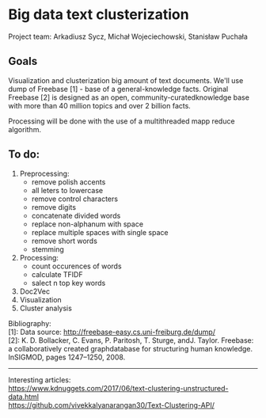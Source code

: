 # Big data text clusterization
Project team: Arkadiusz Sycz, Michał Wojeciechowski, Stanisław Puchała

## Goals

Visualization and clusterization big amount of text documents. We'll use dump of Freebase [1] - base of a general-knowledge facts. Original Freebase [2] is designed as an open, community-curatedknowledge base with more than 40 million topics and over 2 billion facts.

Processing will be done with the use of a multithreaded mapp reduce algorithm.

## To do:
1. Preprocessing:
    - remove polish accents 
    - all leters to lowercase
    - remove control characters
    - remove digits 
    - concatenate divided words
    - replace non-alphanum with space  
    - replace multiple spaces with single space 
    - remove short words
    - stemming 
2. Processing: 
    - count occurences of words 
    - calculate TFIDF
    - salect n top key words
3. Doc2Vec
4. Visualization 
5. Cluster analysis

Bibliography:  
    [1]: Data source: http://freebase-easy.cs.uni-freiburg.de/dump/  
    [2]: K. D. Bollacker, C. Evans, P. Paritosh, T. Sturge, andJ. Taylor. Freebase: a collaboratively created graphdatabase for structuring human knowledge. InSIGMOD, pages 1247–1250, 2008.  

---
Interesting articles:  
    https://www.kdnuggets.com/2017/06/text-clustering-unstructured-data.html  
    https://github.com/vivekkalyanarangan30/Text-Clustering-API/  
